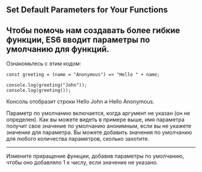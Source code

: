 ## Set Default Parameters for Your Functions

## Чтобы помочь нам создавать более гибкие функции, ES6 вводит параметры по умолчанию для функций.

Ознакомьтесь с этим кодом:
```
const greeting = (name = "Anonymous") => "Hello " + name;

console.log(greeting("John"));
console.log(greeting());
```
Консоль отобразит строки Hello John и Hello Anonymous.

Параметр по умолчанию включается, когда аргумент не указан (он не определен). Как вы можете видеть в примере выше, имя параметра получит свое значение по умолчанию анонимным, если вы не укажете значение для параметра. Вы можете добавить значения по умолчанию для любого количества параметров, сколько захотите.

---

Измените приращение функции, добавив параметры по умолчанию, чтобы оно добавляло 1 к числу, если значение не указано.


